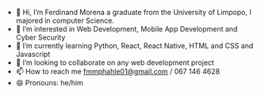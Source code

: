 - 👋 Hi, I’m Ferdinand Morena a graduate from the University of Limpopo, I majored in computer Science.
- 👀 I’m interested in Web Development, Mobile App Development and Cyber Security
- 🌱 I’m currently learning Python, React, React Native, HTML and CSS and Javascript
- 💞️ I’m looking to collaborate on any web development project
- 📫 How to reach me fmmphahle01@gmail.com / 067 146 4628
- 😄 Pronouns: he/him
